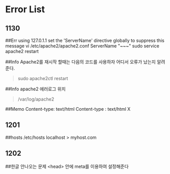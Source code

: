 Error List
==========

1130
-----
##Err
using 127.0.1.1 set the 'ServerName' directive globally to suppress this message
vi /etc/apache2/apache2.conf
ServerName "~~~"
sudo service apache2 restart


##Info
Apache2를 재시작 할때는 다음의 코드를 사용하자
어디서 오류가 났는지 알려준다.
>sudo apache2ctl restart

##Info
apache2 에러로그 위치
>/var/log/apache2

##Memo
Content-type: text/html
Content-type : text/html X

1201
-----
##hosts
/etc/hosts
localhost > myhost.com
 
1202
----
##한글 안나오는 문제
\<head\> 안에 meta를 이용하여 설정해준다


